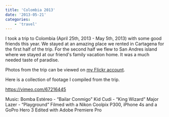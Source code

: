 ```yaml
---
title: 'Colombia 2013'
date: '2013-05-21'
categories:
    - 'travel'
---
```


I took a trip to Colombia (April 25th, 2013 - May 5th, 2013) with some good friends this year. We stayed at an amazing place we rented in Cartagena for the first half of the trip. For the second half we flew to San Andres island where we stayed at our friend's family vacation home. It was a much needed taste of paradise.

Photos from the trip can be viewed on [my Flickr account](https://www.flickr.com/photos/brianbehrens/sets/72157633474359838/).

Here is a collection of footage I compiled from the trip.

https://vimeo.com/67216445

Music: Bomba Estéreo - “Bailar Conmigo” Kid Cudi - “King Wizard” Major Lazer - “Playground” Filmed with a Nikon Coolpix P300, iPhone 4s and a GoPro Hero 3 Edited with Adobe Premiere Pro
